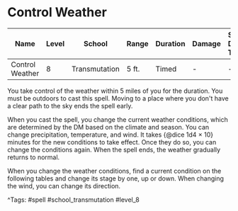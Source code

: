 # Control Weather

| Name | Level | School | Range | Duration | Damage | Save DC & Type |
|------|-------|--------|-------|----------|--------|----------------|
| Control Weather | 8 | Transmutation | 5 ft. | Timed | - | - |

You take control of the weather within 5 miles of you for the duration. You must be outdoors to cast this spell. Moving to a place where you don't have a clear path to the sky ends the spell early.

When you cast the spell, you change the current weather conditions, which are determined by the DM based on the climate and season. You can change precipitation, temperature, and wind. It takes {@dice 1d4 × 10} minutes for the new conditions to take effect. Once they do so, you can change the conditions again. When the spell ends, the weather gradually returns to normal.

When you change the weather conditions, find a current condition on the following tables and change its stage by one, up or down. When changing the wind, you can change its direction.

^Tags: #spell #school_transmutation #level_8